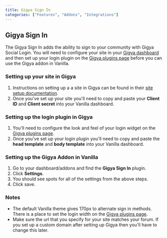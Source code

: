 ```yaml
---
title: Gigya Sign In
categories: ["Features", "Addons", "Integrations"]
---
```


## Gigya Sign In

The Gigya Sign In adds the ability to sign to your community with Gigya Social Login. You will need to configure your site in your [Gigya dashboard](https://platform.gigya.com/Site/partners/dashboard.aspx) and then set up your login plugin on the [Gigya plugins page](https://platform.gigya.com/Site/partners/Plugins.aspx#cmd%3DPlugins.LoginPlugin) before you can use the Gigya addon in Vanilla.

### Setting up your site in Gigya

1. Instructions on setting up a a site in Gigya can be found in their [site setup documentation](http://developers.gigya.com/010_Developer_Guide/82_Socialize_Setup).
2. Once you've set up your site you'll need to copy and paste your **Client ID** and **Client secret** into your Vanilla dashboard.

### Setting up the login plugin in Gigya

1. You'll need to configure the look and feel of your login widget on the [Gigya plugins page](https://platform.gigya.com/Site/partners/Plugins.aspx#cmd%3DPlugins.LoginPlugin).
2. Once you've set up your login plugin you'll need to copy and paste the **head template** and **body template** into your Vanilla dashboard.

### Setting up the Gigya Addon in Vanilla

1. Go to your dashboard/addons and find the **Gigya Sign In** plugin.
2. Click **Settings**.
3. You should see spots for all of the settings from the above steps.
4. Click save.

### Notes

* The default Vanilla theme gives 170px to alternate sign in methods. There is a place to set the login width on the [Gigya plugins page](https://platform.gigya.com/Site/partners/Plugins.aspx#cmd%3DPlugins.LoginPlugin).
* Make sure the url that you specify for your site matches your forum. If you set up a custom domain after setting up Gigya then you'll have to change this later.
